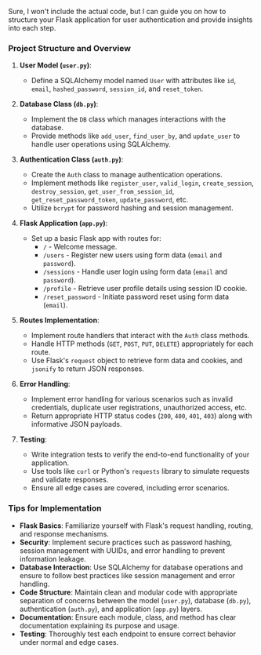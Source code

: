 Sure, I won't include the actual code, but I can guide you on how to structure your Flask application for user authentication and provide insights into each step.

### Project Structure and Overview

1. **User Model (`user.py`)**:
   - Define a SQLAlchemy model named `User` with attributes like `id`, `email`, `hashed_password`, `session_id`, and `reset_token`.

2. **Database Class (`db.py`)**:
   - Implement the `DB` class which manages interactions with the database.
   - Provide methods like `add_user`, `find_user_by`, and `update_user` to handle user operations using SQLAlchemy.

3. **Authentication Class (`auth.py`)**:
   - Create the `Auth` class to manage authentication operations.
   - Implement methods like `register_user`, `valid_login`, `create_session`, `destroy_session`, `get_user_from_session_id`, `get_reset_password_token`, `update_password`, etc.
   - Utilize `bcrypt` for password hashing and session management.

4. **Flask Application (`app.py`)**:
   - Set up a basic Flask app with routes for:
     - `/` - Welcome message.
     - `/users` - Register new users using form data (`email` and `password`).
     - `/sessions` - Handle user login using form data (`email` and `password`).
     - `/profile` - Retrieve user profile details using session ID cookie.
     - `/reset_password` - Initiate password reset using form data (`email`).

5. **Routes Implementation**:
   - Implement route handlers that interact with the `Auth` class methods.
   - Handle HTTP methods (`GET`, `POST`, `PUT`, `DELETE`) appropriately for each route.
   - Use Flask's `request` object to retrieve form data and cookies, and `jsonify` to return JSON responses.

6. **Error Handling**:
   - Implement error handling for various scenarios such as invalid credentials, duplicate user registrations, unauthorized access, etc.
   - Return appropriate HTTP status codes (`200`, `400`, `401`, `403`) along with informative JSON payloads.

7. **Testing**:
   - Write integration tests to verify the end-to-end functionality of your application.
   - Use tools like `curl` or Python's `requests` library to simulate requests and validate responses.
   - Ensure all edge cases are covered, including error scenarios.

### Tips for Implementation

- **Flask Basics**: Familiarize yourself with Flask's request handling, routing, and response mechanisms.
- **Security**: Implement secure practices such as password hashing, session management with UUIDs, and error handling to prevent information leakage.
- **Database Interaction**: Use SQLAlchemy for database operations and ensure to follow best practices like session management and error handling.
- **Code Structure**: Maintain clean and modular code with appropriate separation of concerns between the model (`user.py`), database (`db.py`), authentication (`auth.py`), and application (`app.py`) layers.
- **Documentation**: Ensure each module, class, and method has clear documentation explaining its purpose and usage.
- **Testing**: Thoroughly test each endpoint to ensure correct behavior under normal and edge cases.
